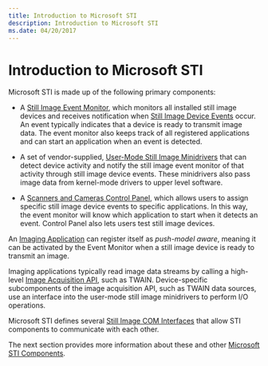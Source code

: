 ```yaml
---
title: Introduction to Microsoft STI
description: Introduction to Microsoft STI
ms.date: 04/20/2017
---
```


# Introduction to Microsoft STI





Microsoft STI is made up of the following primary components:

-   A [Still Image Event Monitor](overview-of-sti-components.md#ddk-still-image-event-monitor-si), which monitors all installed still image devices and receives notification when [Still Image Device Events](still-image-device-events.md) occur. An event typically indicates that a device is ready to transmit image data. The event monitor also keeps track of all registered applications and can start an application when an event is detected.

-   A set of vendor-supplied, [User-Mode Still Image Minidrivers](overview-of-sti-components.md#ddk-user-mode-still-image-minidrivers-si) that can detect device activity and notify the still image event monitor of that activity through still image device events. These minidrivers also pass image data from kernel-mode drivers to upper level software.

-   A [Scanners and Cameras Control Panel](overview-of-sti-components.md#ddk-scanners-and-cameras-control-panel-si), which allows users to assign specific still image device events to specific applications. In this way, the event monitor will know which application to start when it detects an event. Control Panel also lets users test still image devices.

An [Imaging Application](overview-of-sti-components.md#ddk-imaging-application-si) can register itself as *push-model aware*, meaning it can be activated by the Event Monitor when a still image device is ready to transmit an image.

Imaging applications typically read image data streams by calling a high-level [Image Acquisition API](overview-of-sti-components.md#ddk-image-acquisition-api-si), such as TWAIN. Device-specific subcomponents of the image acquisition API, such as TWAIN data sources, use an interface into the user-mode still image minidrivers to perform I/O operations.

Microsoft STI defines several [Still Image COM Interfaces](still-image-com-interfaces.md) that allow STI components to communicate with each other.

The next section provides more information about these and other [Microsoft STI Components](microsoft-sti-components.md).

 

 




